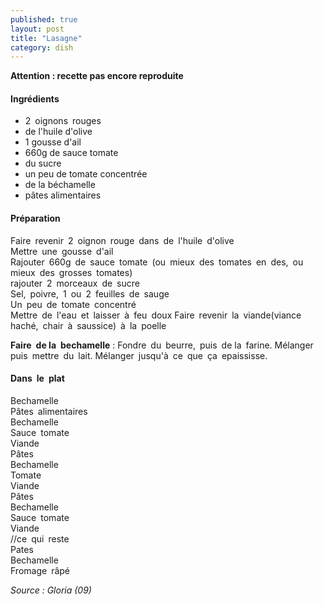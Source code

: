 ```yaml
---
published: true
layout: post
title: "Lasagne"
category: dish
---
```


**Attention : recette pas encore reproduite**

#### Ingrédients
- 2 oignons rouges
- de l'huile d'olive
- 1 gousse d'ail
- 660g de sauce tomate
- du sucre
- un peu de tomate concentrée
- de la béchamelle
- pâtes alimentaires

#### Préparation
Faire revenir 2 oignon rouge dans de l'huile d'olive  
Mettre une gousse d'ail  
Rajouter 660g de sauce tomate (ou mieux des tomates en des, ou mieux des grosses tomates)  
rajouter 2 morceaux de sucre  
Sel, poivre, 1 ou 2 feuilles de sauge  
Un peu de tomate concentré  
Mettre de l'eau et laisser à feu doux
Faire revenir la viande(viance haché, chair à saussice) à la poelle  
    
**Faire de la bechamelle** : Fondre du beurre, puis de la farine. Mélanger puis mettre du lait. Mélanger jusqu'à ce que ça epaississe.  
    
#### Dans le plat
Bechamelle  
Pâtes alimentaires  
Bechamelle  
Sauce tomate  
Viande  
Pâtes  
Bechamelle  
Tomate  
Viande  
Pâtes  
Bechamelle  
Sauce tomate  
Viande  
//ce qui reste  
Pates  
Bechamelle  
Fromage râpé


*Source : Gloria (09)*

  
